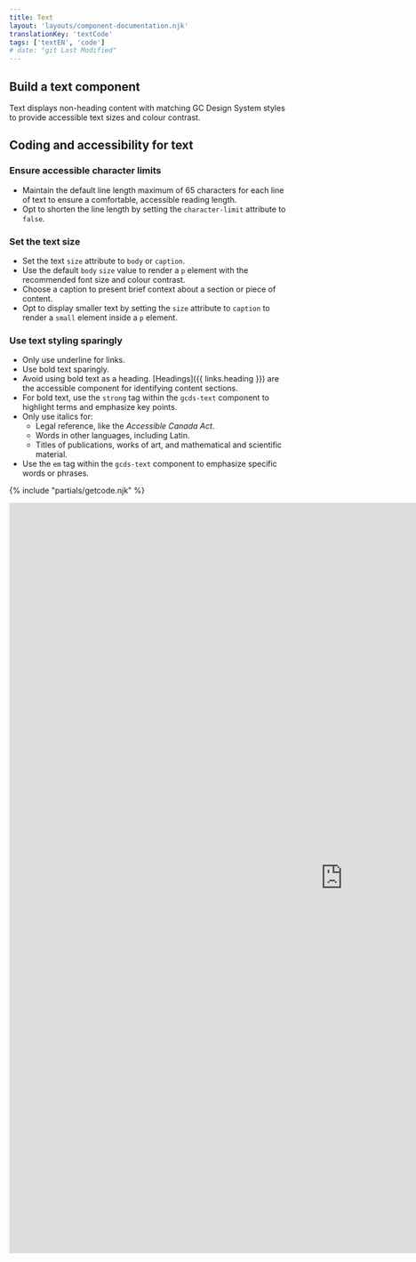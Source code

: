 ```yaml
---
title: Text
layout: 'layouts/component-documentation.njk'
translationKey: 'textCode'
tags: ['textEN', 'code']
# date: "git Last Modified"
---
```


## Build a text component

Text displays non-heading content with matching GC Design System styles to provide accessible text sizes and colour contrast.

## Coding and accessibility for text

### Ensure accessible character limits

- Maintain the default line length maximum of 65 characters for each line of text to ensure a comfortable, accessible reading length.
- Opt to shorten the line length by setting the `character-limit` attribute to `false`.

### Set the text size

- Set the text `size` attribute to `body` or `caption`.
- Use the default `body` `size` value to render a `p` element with the recommended font size and colour contrast.
- Choose a caption to present brief context about a section or piece of content.
- Opt to display smaller text by setting the `size` attribute to `caption` to render a `small` element inside a `p` element.

### Use text styling sparingly

- Only use underline for links.
- Use bold text sparingly.
- Avoid using bold text as a heading. [Headings]({{ links.heading }}) are the accessible component for identifying content sections.
- For bold text, use the `strong` tag within the `gcds-text` component to highlight terms and emphasize key points.
- Only use italics for:
  - Legal reference, like the _Accessible Canada Act_.
  - Words in other languages, including Latin.
  - Titles of publications, works of art, and mathematical and scientific material.
- Use the `em` tag within the `gcds-text` component to emphasize specific words or phrases.

{% include "partials/getcode.njk" %}

<iframe
  title="iframeTitle"
  src="https://cds-snc.github.io/gcds-components/iframe.html?viewMode=docs&demo=true&singleStory=true&id=components-text--events-properties"
  width="1200"
  height="1350"
  style="display: block; margin: 0 auto;"
  frameBorder="0"
  allow="clipboard-write"
></iframe>

